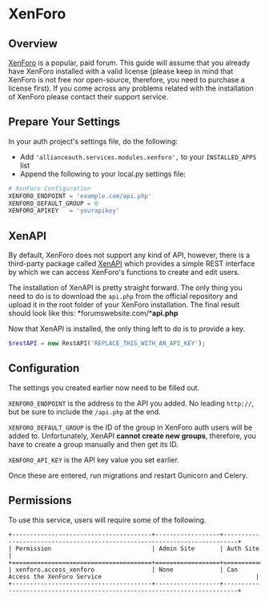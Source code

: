 # XenForo

## Overview

[XenForo](https://xenforo.com/) is a popular, paid forum. This guide will assume that you already have XenForo installed with a valid license (please keep in mind that XenForo is not free nor open-source, therefore, you need to purchase a license first). If you come across any problems related with the installation of XenForo please contact their support service.

## Prepare Your Settings

In your auth project's settings file, do the following:

- Add `'allianceauth.services.modules.xenforo',` to your `INSTALLED_APPS` list
- Append the following to your local.py settings file:

```python
# XenForo Configuration
XENFORO_ENDPOINT = 'example.com/api.php'
XENFORO_DEFAULT_GROUP = 0
XENFORO_APIKEY   = 'yourapikey'
```

## XenAPI

By default, XenForo does not support any kind of API, however, there is a third-party package called [XenAPI](https://github.com/Contex/XenAPI) which provides a simple REST interface by which we can access XenForo's functions to create and edit users.

The installation of XenAPI is pretty straight forward. The only thing you need to do is to download the `api.php` from the official repository and upload it in the root folder of your XenForo installation. The final result should look like this:
*forumswebsite.com/***api.php**

Now that XenAPI is installed, the only thing left to do is to provide a key.

```php
$restAPI = new RestAPI('REPLACE_THIS_WITH_AN_API_KEY');
```

## Configuration

The settings you created earlier now need to be filled out.

`XENFORO_ENDPOINT` is the address to the API you added. No leading `http://`, but be sure to include the `/api.php` at the end.

`XENFORO_DEFAULT_GROUP` is the ID of the group in XenForo auth users will be added to. Unfortunately, XenAPI **cannot create new groups**, therefore, you have to create a group manually and then get its ID.

`XENFORO_API_KEY` is the API key value you set earlier.

Once these are entered, run migrations and restart Gunicorn and Celery.

## Permissions

To use this service, users will require some of the following.

```{eval-rst}
+---------------------------------------+------------------+--------------------------------------------------------------------------+
| Permission                            | Admin Site       | Auth Site                                                                |
+=======================================+==================+==========================================================================+
| xenforo.access_xenforo                | None             | Can Access the XenForo Service                                           |
+---------------------------------------+------------------+--------------------------------------------------------------------------+
```
